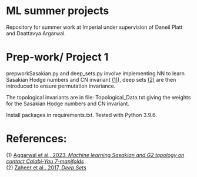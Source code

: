 # ML summer projects
Repository for summer work at Imperial under supervision of Daneil Platt and Daattavya Argarwal.

# Prep-work/ Project 1
prepworkSasakian.py and deep_sets.py involve implementing NN to learn Sasakian Hodge numbers and CN invariant [(1)](https://www.sciencedirect.com/science/article/pii/S0370269324000753?via%3Dihub)), deep sets [(2)](https://arxiv.org/abs/1703.06114) are then introduced to ensure permutation invariance.

The topological invariants are in file: Topological_Data.txt giving the weights for the Sasakian Hodge numbers and CN invariant.

Install packages in requirements.txt. Tested with Python 3.9.6.

# References:
(1) [Aggarwal et al., 2023, *Machine learning Sasakian and G2 topology on contact Calabi-Yau 7-manifolds*](https://www.sciencedirect.com/science/article/pii/S0370269324000753?via%3Dihub) <br/>
(2) [Zaheer et al., 2017, *Deep Sets*](https://arxiv.org/abs/1703.06114)
